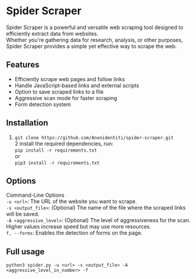 # Spider Scraper

Spider Scraper is a powerful and versatile web scraping tool designed to efficiently extract data from websites. <br>Whether you're gathering data for research, analysis, or other purposes, Spider Scraper provides a simple yet effective way to scrape the web.

## Features

- Efficiently scrape web pages and follow links<br>
- Handle JavaScript-based links and external scripts<br>
- Option to save scraped links to a file<br>
- Aggressive scan mode for faster scraping<br>
- Form detection system <br>

## Installation
1. `git clone https://github.com/Anonidentiti/spider-scraper.git `<br>
2 install the required dependencies, run:<br>
  `pip install -r requirements.txt`<br>
  or<br>
  `pip3 install -r requirements.txt` <br>

## Options
Command-Line Options<br>
`-u <url>`: The URL of the website you want to scrape.<br>
`-s <output_file>`: (Optional) The name of the file where the scraped links will be saved.<br>
`-A <aggressive_level>`: (Optional) The level of aggressiveness for the scan. Higher values increase speed but may use more resources.<br>
`f, --forms`: Enables the detection of forms on the page.

## Full usage
`python3 spider.py -u <url> -s <output_file> -A <aggressive_level_in_number> -f `



